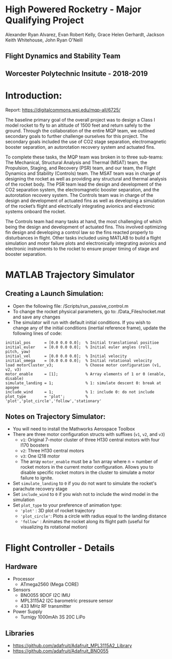 # High Powered Rocketry - Major Qualifying Project
Alexander Ryan Alvarez, Evan Robert Kelly, Grace Helen Gerhardt, Jackson Keith Whitehouse, John Ryan O'Neill
## Flight Dynamics and Stability Team
## Worcester Polytechnic Insitute - 2018-2019
# Introduction:
Report: https://digitalcommons.wpi.edu/mqp-all/6725/

The baseline primary goal of the overall project was to design a Class I model rocket to fly to an altitude of 1500 feet and return safely to the ground. Through the collaboration of the entire MQP team, we outlined secondary goals to further challenge ourselves for this project. The secondary goals included the use of CO2 stage separation, electromagnetic booster separation, an autorotation recovery system and actuated fins.

To complete these tasks, the MQP team was broken in to three sub-teams: The Mechanical, Structural Analysis and Thermal (MSAT) team, the Propulsion, Staging, and Recovery (PSR) team, and our team, the Flight Dynamics and Stability (Controls) team. The MSAT team was in charge of designing the rocket as well as providing any structural and thermal analysis of the rocket body. The PSR team lead the design and development of the CO2 separation system, the electromagnetic booster separation, and the autorotation recovery system. The Controls team was in charge of the design and development of actuated fins as well as developing a simulation of the rocket’s flight and electrically integrating avionics and electronic systems onboard the rocket.

The Controls team had many tasks at hand, the most challenging of which being the design and development of actuated fins. This involved optimizing fin design and developing a control law so the fins reacted properly to disturbances in flight. Other tasks included using MATLAB to build a flight simulation and motor failure plots and electronically integrating avionics and electronic instruments to the rocket to ensure proper timing of stage and booster separation.
# MATLAB Trajectory Simulator
## Creating a Launch Simulation:
  - Open the following file: /Scripts/run_passive_control.m
  - To change the rocket physical parameters, go to: /Data_Files/rocket.mat and save any changes
  - The simulator will run with default initial conditions. If you wish to change any of the initial conditions (inertial reference frame), update the following lines of code:
```
initial_pos      = [0.0 0.0 0.0];  % Initial translational positioe
initial_euler    = [0.0 0.0 0.0];  % Initial euler angles (roll, pitch, yaw)
initial_vel      = [0.0 0.0 0.0];  % Initial velocity
initial_omega    = [0.0 0.0 0.0];  % Initial rotational velocity
load motorCluster_v3;              % Choose motor configuration (v1, v2, v3)
motor_enable     = [1];            % Array elements of 1 or 0 (enable, disable)
simulate_landing = 1;              % 1: simulate descent 0: break at apogee
include_wind     = 1;              % 1: include 0: do not include
plot_type        = 'plot';         % 'plot','plot_circle','follow','stationary'
```

## Notes on Trajectory Simulator:
  - You will need to install the Mathworks Aerospace Toolbox
  - There are three motor configuration structs with suffixes (```v1```, ```v2```, and ```v3```)
    - ```v1```: Original 7-motor cluster of three H130 central motors with four I170 boosters
    - ```v2```: Three H130 central motors
    - ```v3```: One I218 motor
    - The array ```motor_enable``` must be a 1xn array where n = number of rocket motors in the current motor configuration. Allows you to disable specific rocket motors in the cluster to simulate a motor failure to ignite.
  - Set ```simulate_landing``` to ```0``` if you do not want to simulate the rocket's parachute recovery stage
  - Set ```include_wind``` to ```0``` if you wish not to include the wind model in the simulation
  - Set ```plot_type``` to your preference of animation type:
    - ```'plot'```       : 3D plot of rocket trajectory
    - ```'plot_circle'```: Plots a circle with radius equal to the landing distance
    - ```'follow'```     : Animates the rocket along its flight path (useful for visualizing its rotational motion)
  
  # Flight Controller - Details
  ## Hardware
  - Processor 
    - ATmega2560 (Mega CORE)
  - Sensors
    - BNO055 9DOF I2C IMU
    - MPL3115A2 I2C barometric pressure sensor
    - 433 MHz RF transmitter
  - Power Supply
    - Turnigy 1000mAh 3S 20C LiPo
  ## Libraries
  - https://github.com/adafruit/Adafruit_MPL3115A2_Library
  - https://github.com/adafruit/Adafruit_BNO055
